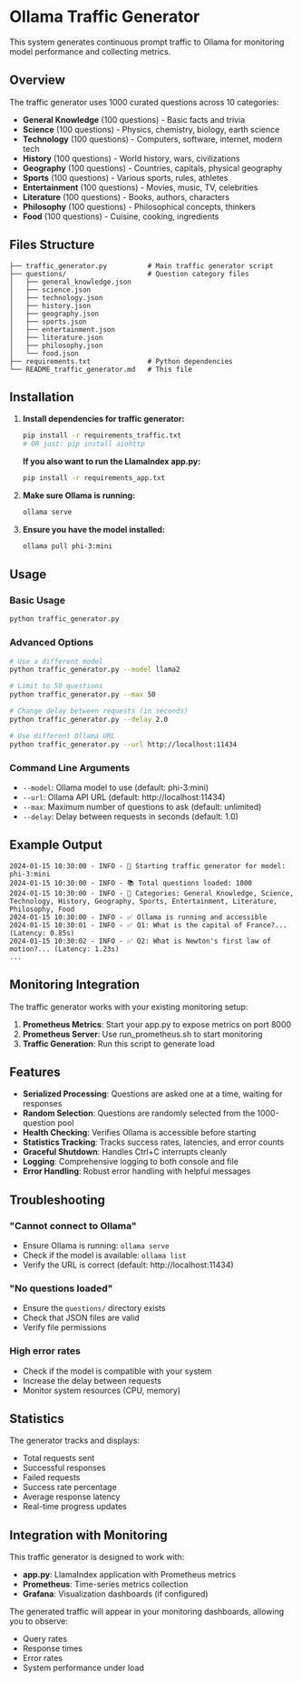 # Ollama Traffic Generator

This system generates continuous prompt traffic to Ollama for monitoring model performance and collecting metrics.

## Overview

The traffic generator uses 1000 curated questions across 10 categories:
- **General Knowledge** (100 questions) - Basic facts and trivia
- **Science** (100 questions) - Physics, chemistry, biology, earth science
- **Technology** (100 questions) - Computers, software, internet, modern tech
- **History** (100 questions) - World history, wars, civilizations
- **Geography** (100 questions) - Countries, capitals, physical geography
- **Sports** (100 questions) - Various sports, rules, athletes
- **Entertainment** (100 questions) - Movies, music, TV, celebrities
- **Literature** (100 questions) - Books, authors, characters
- **Philosophy** (100 questions) - Philosophical concepts, thinkers
- **Food** (100 questions) - Cuisine, cooking, ingredients

## Files Structure

```
├── traffic_generator.py          # Main traffic generator script
├── questions/                    # Question category files
│   ├── general_knowledge.json
│   ├── science.json
│   ├── technology.json
│   ├── history.json
│   ├── geography.json
│   ├── sports.json
│   ├── entertainment.json
│   ├── literature.json
│   ├── philosophy.json
│   └── food.json
├── requirements.txt              # Python dependencies
└── README_traffic_generator.md   # This file
```

## Installation

1. **Install dependencies for traffic generator:**
   ```bash
   pip install -r requirements_traffic.txt
   # OR just: pip install aiohttp
   ```

   **If you also want to run the LlamaIndex app.py:**
   ```bash
   pip install -r requirements_app.txt
   ```

2. **Make sure Ollama is running:**
   ```bash
   ollama serve
   ```

3. **Ensure you have the model installed:**
   ```bash
   ollama pull phi-3:mini
   ```

## Usage

### Basic Usage
```bash
python traffic_generator.py
```

### Advanced Options
```bash
# Use a different model
python traffic_generator.py --model llama2

# Limit to 50 questions
python traffic_generator.py --max 50

# Change delay between requests (in seconds)
python traffic_generator.py --delay 2.0

# Use different Ollama URL
python traffic_generator.py --url http://localhost:11434
```

### Command Line Arguments
- `--model`: Ollama model to use (default: phi-3:mini)
- `--url`: Ollama API URL (default: http://localhost:11434)
- `--max`: Maximum number of questions to ask (default: unlimited)
- `--delay`: Delay between requests in seconds (default: 1.0)

## Example Output

```
2024-01-15 10:30:00 - INFO - 🚀 Starting traffic generator for model: phi-3:mini
2024-01-15 10:30:00 - INFO - 📚 Total questions loaded: 1000
2024-01-15 10:30:00 - INFO - 📁 Categories: General Knowledge, Science, Technology, History, Geography, Sports, Entertainment, Literature, Philosophy, Food
2024-01-15 10:30:00 - INFO - ✅ Ollama is running and accessible
2024-01-15 10:30:01 - INFO - ✅ Q1: What is the capital of France?... (Latency: 0.85s)
2024-01-15 10:30:02 - INFO - ✅ Q2: What is Newton's first law of motion?... (Latency: 1.23s)
...
```

## Monitoring Integration

The traffic generator works with your existing monitoring setup:

1. **Prometheus Metrics**: Start your app.py to expose metrics on port 8000
2. **Prometheus Server**: Use run_prometheus.sh to start monitoring
3. **Traffic Generation**: Run this script to generate load

## Features

- **Serialized Processing**: Questions are asked one at a time, waiting for responses
- **Random Selection**: Questions are randomly selected from the 1000-question pool
- **Health Checking**: Verifies Ollama is accessible before starting
- **Statistics Tracking**: Tracks success rates, latencies, and error counts
- **Graceful Shutdown**: Handles Ctrl+C interrupts cleanly
- **Logging**: Comprehensive logging to both console and file
- **Error Handling**: Robust error handling with helpful messages

## Troubleshooting

### "Cannot connect to Ollama"
- Ensure Ollama is running: `ollama serve`
- Check if the model is available: `ollama list`
- Verify the URL is correct (default: http://localhost:11434)

### "No questions loaded"
- Ensure the `questions/` directory exists
- Check that JSON files are valid
- Verify file permissions

### High error rates
- Check if the model is compatible with your system
- Increase the delay between requests
- Monitor system resources (CPU, memory)

## Statistics

The generator tracks and displays:
- Total requests sent
- Successful responses
- Failed requests
- Success rate percentage
- Average response latency
- Real-time progress updates

## Integration with Monitoring

This traffic generator is designed to work with:
- **app.py**: LlamaIndex application with Prometheus metrics
- **Prometheus**: Time-series metrics collection
- **Grafana**: Visualization dashboards (if configured)

The generated traffic will appear in your monitoring dashboards, allowing you to observe:
- Query rates
- Response times
- Error rates
- System performance under load